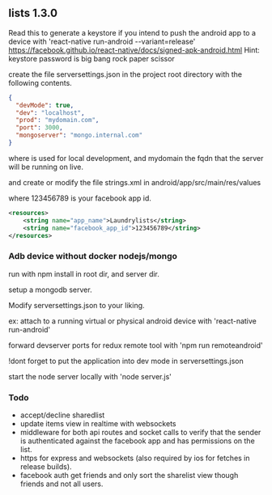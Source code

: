 ## lists 1.3.0

Read this to generate a keystore if you intend to push the android app to a device with 'react-native run-android --variant=release'
https://facebook.github.io/react-native/docs/signed-apk-android.html
Hint: keystore password is big bang rock paper scissor

create the file serversettings.json in the project root directory with the following contents.
```json
{
  "devMode": true,
  "dev": "localhost",
  "prod": "mydomain.com",
  "port": 3000,
  "mongoserver": "mongo.internal.com"
}
```
where is used for local development, and mydomain the fqdn that the server will be running on live.


and create or modify the file strings.xml in android/app/src/main/res/values

where 123456789 is your facebook app id.
```xml
<resources>
    <string name="app_name">Laundrylists</string>
    <string name="facebook_app_id">123456789</string>
</resources>
```

### Adb device without docker nodejs/mongo

run with npm install in root dir, and server dir.

setup a mongodb server.

Modify serversettings.json to your liking.

ex: attach to a running virtual or physical android device with 'react-native run-android'

forward devserver ports for redux remote tool with 'npm run remoteandroid'

!dont forget to put the application into dev mode in serversettings.json

start the node server locally with 'node server.js'

### Todo
* accept/decline sharedlist
* update items view in realtime with websockets
* middleware for both api routes and socket calls to verify that the sender is authenticated against the facebook app and has permissions on the list.
* https for express and websockets (also required by ios for fetches in release builds).
* facebook auth get friends and only sort the sharelist view though friends and not all users.
